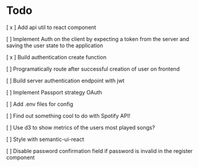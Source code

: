 # Todo
[ x ] Add api util to react component

[  ] Implement Auth on the client by expecting a token from the server and saving the user state to the application

[ x ] Build authentication create function

[  ] Programatically route after successful creation of user on frontend

[  ] Build server authentication endpoint with jwt

[  ] Implement Passport strategy OAuth

[  ] Add .env files for config

[  ] Find out something cool to do with Spotify API!

[  ] Use d3 to show metrics of the users most played songs?

[  ] Style with semantic-ui-react 

[  ] Disable password confirmation field if password is invalid in the register component
